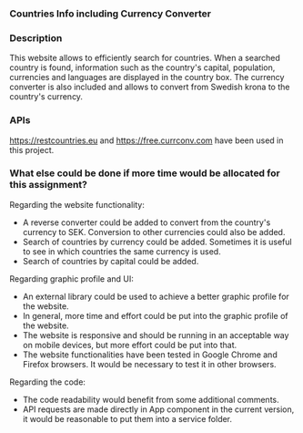 ### Countries Info including Currency Converter

### Description
This website allows to efficiently search for countries. When a searched country is found,
information such as the country's capital, population, currencies and languages are displayed
in the country box. The currency converter is also included and allows to convert
from Swedish krona to the country's currency.

### APIs
https://restcountries.eu and https://free.currconv.com have been used in this project.

### What else could be done if more time would be allocated for this assignment?

Regarding the website functionality:

- A reverse converter could be added to convert from the country's currency to SEK.
  Conversion to other currencies could also be added.
- Search of countries by currency could be added.
  Sometimes it is useful to see in which countries the same currency is used.
- Search of countries by capital could be added.


Regarding graphic profile and UI:

- An external library could be used to achieve a better graphic profile for the website.
- In general, more time and effort could be put into the graphic profile of the website.
- The website is responsive and should be running in an acceptable way on mobile devices,
  but more effort could be put into that.
- The website functionalities have been tested in Google Chrome and Firefox browsers.
  It would be necessary to test it in other browsers.

Regarding the code:

- The code readability would benefit from some additional comments.
- API requests are made directly in App component in the current version,
  it would be reasonable to put them into a service folder.
